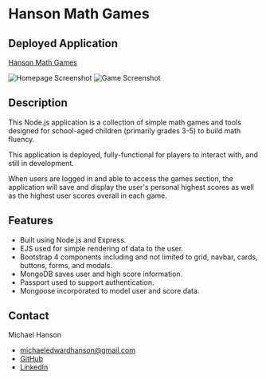 # Hanson Math Games

## Deployed Application 

[Hanson Math Games](https://safe-wave-91410.herokuapp.com/)

![Homepage Screenshot](https://drive.google.com/file/d/1aJbTsVPJH4P2kufhxbDG_vzSkKmwujhr/view?usp=sharing)
![Game Screenshot](https://drive.google.com/file/d/1sgm8MIkxcAfz7ZoAs9zAq2Ga90O96jJP/view?usp=sharing)

## Description

This Node.js application is a collection of simple math games and tools designed for school-aged children (primarily grades 3-5) to build math fluency. 

This application is deployed, fully-functional for players to interact with, and still in development. 

When users are logged in and able to access the games section, the application will save and display the user's personal highest scores as well as the highest user scores overall in each game.  

## Features

* Built using Node.js and Express.
* EJS used for simple rendering of data to the user. 
* Bootstrap 4 components including and not limited to grid, navbar, cards, buttons, forms, and modals. 
* MongoDB saves user and high score information.
* Passport used to support authentication. 
* Mongoose incorporated to model user and score data. 

## Contact

Michael Hanson
* michaeledwardhanson@gmail.com
* [GitHub](https://github.com/mhans003)
* [LinkedIn](https://www.linkedin.com/in/michaeledwardhanson/)



